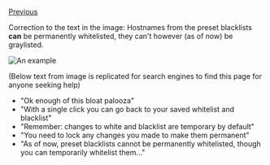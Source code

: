 [Previous](Quick-tour-%231%3A-6-of-7)

Correction to the text in the image: Hostnames from the preset blacklists **can** be permanently whitelisted, they can't however (as of now) be graylisted.

![An example](https://raw.github.com/gorhill/httpswitchboard/master/doc/img/quicktour-001-g.jpg)

(Below text from image is replicated for search engines to find this page for anyone seeking help)
- "Ok enough of this bloat palooza"
- "With a single click you can go back to your saved whitelist and blacklist"
- "Remember: changes to white and blacklist are temporary by default"
- "You need to lock any changes you made to make them permanent"
- "As of now, preset blacklists cannot be permanently whitelisted, though you can temporarily whitelist them..."